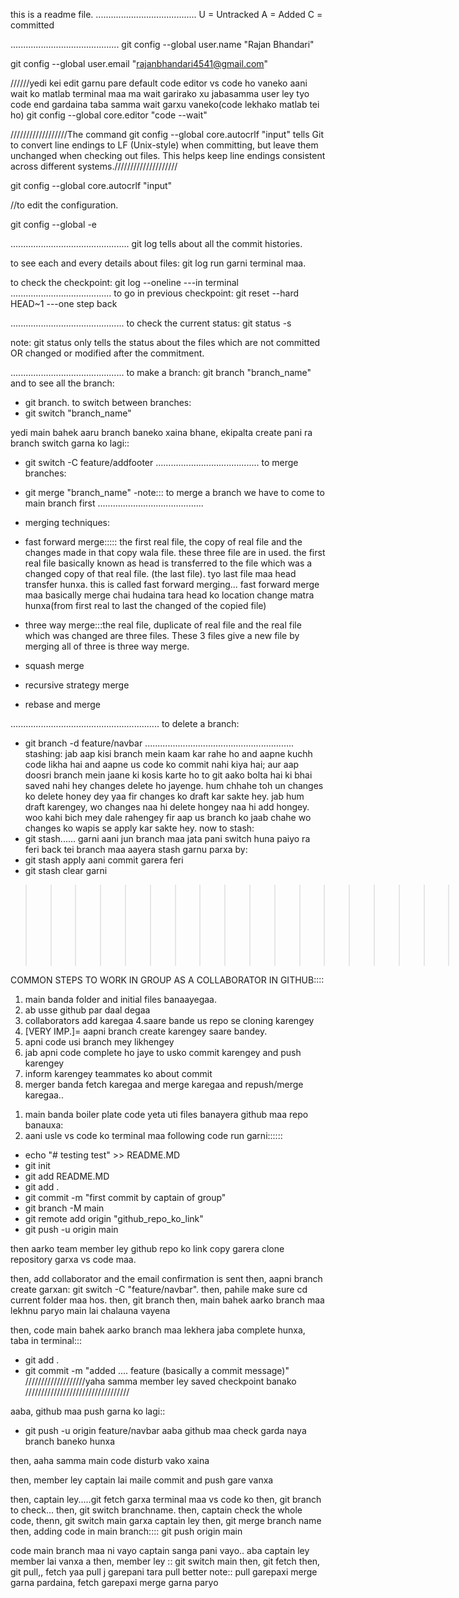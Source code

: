 this is a readme file.
........................................
U = Untracked
A = Added
C = committed

...........................................
git config --global user.name "Rajan Bhandari"

git config --global user.email "rajanbhandari4541@gmail.com"


//////yedi kei edit garnu pare default code editor vs code ho vaneko aani wait ko matlab terminal maa ma wait garirako xu jabasamma user ley tyo code end gardaina taba samma wait garxu vaneko(code lekhako matlab tei ho)
git config --global core.editor "code --wait"



//////////////////The command git config --global core.autocrlf "input" tells Git to convert line endings to LF (Unix-style) when committing, but leave them unchanged when checking out files. This helps keep line endings consistent across different systems.////////////////////


git config --global core.autocrlf "input"



//to edit the configuration.

git config --global -e 

...............................................
git log tells about all the commit histories.

to see each and every details about files:
git log run garni terminal maa. 

to check the checkpoint:
git log --oneline ---in terminal
........................................
to go in previous checkpoint:
git reset --hard HEAD~1  ---one step back

.............................................
to check the current status:
git status -s

note: git status only tells the status about the files which are not committed OR changed or modified after the commitment.

.............................................
to make a branch:
git branch "branch_name"
and
to see all the branch:
- git branch.
to switch between branches:
- git switch "branch_name"

yedi main bahek aaru branch baneko xaina bhane, ekipalta create pani ra branch switch garna ko lagi::
- git switch -C feature/addfooter
.........................................
to merge branches:
- git merge "branch_name"
-note::: to merge a branch we have to come to main branch first
..........................................
- merging techniques:
- fast forward merge::::: the first real file, the copy of real file 
and the changes made in that copy wala file. these three file are in used.
the first real file basically known as head is transferred to the file which was a changed copy of that real file. (the last file). tyo last file maa head transfer hunxa. this is called fast forward merging...
fast forward merge maa basically merge chai hudaina tara head ko location change matra hunxa(from first real to last the changed of the copied file)

- three way merge:::the real file, duplicate of real file and the real  file which was changed are three files. These 3 files give a new file by merging all of three is three way merge.
- squash merge
- recursive strategy merge
- rebase and merge

...........................................................
to delete a branch:
- git branch -d feature/navbar
...........................................................
stashing:
jab aap kisi branch mein kaam kar rahe ho and aapne kuchh code likha hai and aapne us code ko commit nahi kiya hai; aur aap doosri branch mein jaane ki kosis karte ho to git aako bolta hai ki bhai saved nahi hey changes delete ho jayenge. hum chhahe toh un changes ko delete honey dey yaa fir changes ko draft kar sakte hey. jab hum draft karengey, wo changes naa hi delete hongey naa hi add hongey. woo kahi bich mey dale rahengey fir aap us branch ko jaab chahe wo changes ko wapis se apply kar sakte hey.
now to stash:
- git stash...... garni aani jun branch maa jata pani switch huna paiyo ra feri back tei branch maa aayera stash garnu parxa by:
- git stash apply
aani commit garera feri
- git stash clear garni

>>>>>>>>>>>>>>>>>>>>>>>>>>>>>>..
>>>>>>>>>>>>>>>>>>>>>>>>>>>>>>
>>>>>>>>>>>>>>>>>>>>>>>>>>>>>>..
>>>>>>>>>>>>>>>>>>>>>>>>>>>>>>
>>>>>>>>>>>>>>>>>>>>>>>>>>>>>>..
>>>>>>>>>>>>>>>>>>>>>>>>>>>>>>

COMMON STEPS TO WORK IN GROUP AS A COLLABORATOR IN GITHUB::::
>>>>>>
1. main banda folder and initial files banaayegaa.
2. ab usse github par daal degaa
3. collaborators add karegaa
4.saare bande us repo se cloning karengey
5. [VERY IMP.]= aapni branch create karengey saare bandey.
6. apni code usi branch mey likhengey
7. jab apni code complete ho jaye to usko commit karengey and push karengey
8. inform karengey teammates ko about commit
9. merger banda fetch karegaa and merge karegaa and repush/merge karegaa..
>>>>>>>>>>>>>>>>>>>>>>>>>>>>>>>>>>>>>>>>>>
1. main banda boiler plate code yeta uti files banayera github maa repo banauxa:
2. aani usle vs code ko terminal maa following code run garni::::::
- echo "# testing test" >> README.MD
- git init
- git add README.MD
- git add .
- git commit -m "first commit by captain of group"
- git branch -M main
- git remote add origin "github_repo_ko_link"
- git push -u origin main


then aarko team member ley github repo ko link copy garera clone repository garxa vs code maa.

then, add collaborator and the email confirmation is sent
then, aapni branch create garxan: git switch -C "feature/navbar".
then, pahile make sure cd current folder maa hos.
then, git branch
then, main bahek aarko branch maa lekhnu paryo main lai chalauna vayena

then, code main bahek aarko branch maa lekhera jaba complete hunxa,
taba in terminal:::
- git add .
- git commit -m "added .... feature (basically a commit message)"
///////////////////yaha samma member ley saved checkpoint banako /////////////////////////////////

aaba, github maa push garna ko lagi::
- git push -u origin feature/navbar
aaba github maa check garda naya branch baneko hunxa

then, aaha samma main code disturb vako xaina

then, member ley captain lai maile commit and push gare vanxa


then, captain ley.....git fetch garxa terminal maa vs code ko
then, git branch to check...
then, git switch branchname.
then, captain check the whole code,
thenn, git switch main garxa captain ley
then, git merge branch name
then, adding code in main branch:::: git push origin main


code main branch maa ni vayo captain sanga pani vayo.. aba captain ley member lai vanxa a
then, member ley :: git switch main
then, git fetch
then, git pull,, fetch yaa pull j garepani tara pull better
note:: pull garepaxi merge garna pardaina, fetch garepaxi merge garna paryo






